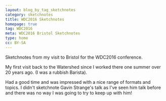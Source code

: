 ```yaml
---
layout: blog_by_tag_sketchnotes
category: sketchnotes
title: WDC2016 Sketchnotes
homepage: true
tag: WDC2016
meta: WDC2016 Bristol Sketchnotes
type: home
cc: BY-SA
---
```


Sketchnotes from my visit to Bristol for the WDC2016 conference.

My first visit back to the Watershed since I worked there one summer over 20 years ago. (I was a rubbish Barista).

Had a good time and was impressed with a nice range of formats and topics. I didn't sketchnote Gavin Strange's talk as I've seen him talk before and there was no way I was going to try to keep up with him!
